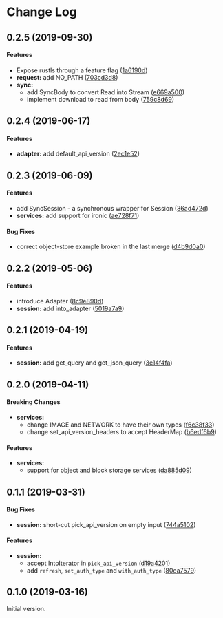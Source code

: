 # Change Log

## 0.2.5 (2019-09-30)

#### Features

*   Expose rustls through a feature flag ([1a6190d](https://github.com/dtantsur/rust-osauth/commit/1a6190d463cee053eeeb2ee10bbdd3eec4338af8))
* **request:**  add NO_PATH ([703cd3d8](https://github.com/dtantsur/rust-osauth/commit/703cd3d8e276d7861941b8248f0a30c7f6f3ea21))
* **sync:**
  *  add SyncBody to convert Read into Stream ([e669a500](https://github.com/dtantsur/rust-osauth/commit/e669a500708f6b3c913e21ebba05fb67c3ab2a9b))
  *  implement download to read from body ([759c8d69](https://github.com/dtantsur/rust-osauth/commit/759c8d690431f42306b38da32b27cdec382392c5))

## 0.2.4 (2019-06-17)

#### Features

* **adapter:** add default_api_version ([2ec1e52](https://github.com/dtantsur/rust-osauth/commit/2ec1e52c34b1c837e2245425c1ccd5546ec717ab))

## 0.2.3 (2019-06-09)

#### Features

*   add SyncSession - a synchronous wrapper for Session ([36ad472d](https://github.com/dtantsur/rust-osauth/commit/36ad472dffcf238241a215b9489eda01f1492cba))
* **services:**  add support for ironic ([ae728f71](https://github.com/dtantsur/rust-osauth/commit/ae728f718d06b6381261148421018c0a3e969a48))

#### Bug Fixes

*   correct object-store example broken in the last merge ([d4b9d0a0](https://github.com/dtantsur/rust-osauth/commit/d4b9d0a04f622c43890f77eaad01aa65be2c9c0a))

## 0.2.2 (2019-05-06)

#### Features

*   introduce Adapter ([8c9e890d](https://github.com/dtantsur/rust-osauth/commit/8c9e890d415ff411c09bd485ad78fe5e5f537a85))
* **session:**  add into_adapter ([5019a7a9](https://github.com/dtantsur/rust-osauth/commit/5019a7a960c75b88ea8aa0dd0dc8d299a2003f84))

## 0.2.1 (2019-04-19)

#### Features

* **session:**  add get_query and get_json_query ([3e14f4fa](https://github.com/dtantsur/rust-osauth/commit/3e14f4fac70d48ab0b00350750ea210623975738))

## 0.2.0 (2019-04-11)

#### Breaking Changes

* **services:**
  *  change IMAGE and NETWORK to have their own types ([f6c38f33](https://github.com/dtantsur/rust-osauth/commit/f6c38f33a790537770d81a95c9e5e175ed4a5946))
  *  change set_api_version_headers to accept HeaderMap ([b6edf6b9](https://github.com/dtantsur/rust-osauth/commit/b6edf6b976860fa3e55c679c6341bb483843a00d))

#### Features

* **services:**
  *  support for object and block storage services ([da885d09](https://github.com/dtantsur/rust-osauth/commit/da885d090c386a3973ab4ab1629e1a8cc09060b8))

## 0.1.1 (2019-03-31)

#### Bug Fixes

* **session:**  short-cut pick\_api\_version on empty input ([744a5102](https://github.com/dtantsur/rust-osauth/commit/744a510228674b40b9d512e5f75d0488f19639fe))

#### Features

* **session:**
  *  accept IntoIterator in `pick_api_version` ([d19a4201](https://github.com/dtantsur/rust-osauth/commit/d19a42016ff85bc573d829c25d0d7bdbe3e6fd7a))
  *  add `refresh`, `set_auth_type` and `with_auth_type` ([80ea7579](https://github.com/dtantsur/rust-osauth/commit/80ea7579938e742930f938ea610530978bf99b4b))


## 0.1.0 (2019-03-16)

Initial version.
